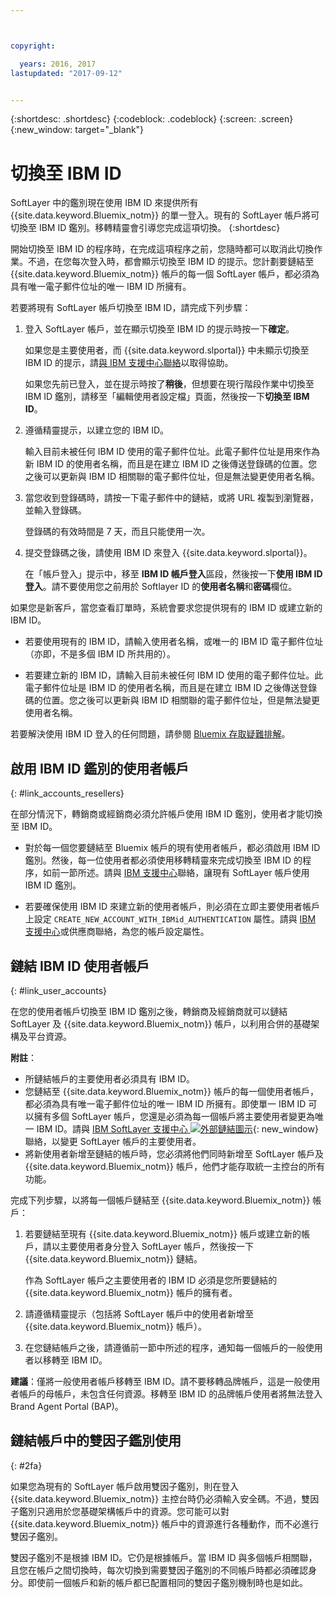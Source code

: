 ```yaml
---



copyright:

  years: 2016, 2017
lastupdated: "2017-09-12"


---
```


{:shortdesc: .shortdesc}
{:codeblock: .codeblock}
{:screen: .screen}
{:new_window: target="_blank"}

# 切換至 IBM ID
SoftLayer 中的鑑別現在使用 IBM ID 來提供所有 {{site.data.keyword.Bluemix_notm}} 的單一登入。現有的 SoftLayer 帳戶將可切換至 IBM ID 鑑別。移轉精靈會引導您完成這項切換。
{:shortdesc}

開始切換至 IBM ID 的程序時，在完成這項程序之前，您隨時都可以取消此切換作業。不過，在您每次登入時，都會顯示切換至 IBM ID 的提示。您計劃要鏈結至 {{site.data.keyword.Bluemix_notm}} 帳戶的每一個 SoftLayer 帳戶，都必須為具有唯一電子郵件位址的唯一 IBM ID 所擁有。

若要將現有 SoftLayer 帳戶切換至 IBM ID，請完成下列步驟：
1. 登入 SoftLayer 帳戶，並在顯示切換至 IBM ID 的提示時按一下**確定**。

   如果您是主要使用者，而 {{site.data.keyword.slportal}} 中未顯示切換至 IBM ID 的提示，請[與 IBM 支援中心聯絡](/docs/support/index.html#contacting-support)以取得協助。

   如果您先前已登入，並在提示時按了**稍後**，但想要在現行階段作業中切換至 IBM ID 鑑別，請移至「編輯使用者設定檔」頁面，然後按一下**切換至 IBM ID**。

2. 遵循精靈提示，以建立您的 IBM ID。

   輸入目前未被任何 IBM ID 使用的電子郵件位址。此電子郵件位址是用來作為新 IBM ID 的使用者名稱，而且是在建立 IBM ID 之後傳送登錄碼的位置。您之後可以更新與 IBM ID 相關聯的電子郵件位址，但是無法變更使用者名稱。

3. 當您收到登錄碼時，請按一下電子郵件中的鏈結，或將 URL 複製到瀏覽器，並輸入登錄碼。

   登錄碼的有效時間是 7 天，而且只能使用一次。

4. 提交登錄碼之後，請使用 IBM ID 來登入 {{site.data.keyword.slportal}}。

   在「帳戶登入」提示中，移至 **IBM ID 帳戶登入**區段，然後按一下**使用 IBM ID 登入**。請不要使用您之前用於 Softlayer ID 的**使用者名稱**和**密碼**欄位。

如果您是新客戶，當您查看訂單時，系統會要求您提供現有的 IBM ID 或建立新的 IBM ID。
  * 若要使用現有的 IBM ID，請輸入使用者名稱，或唯一的 IBM ID 電子郵件位址（亦即，不是多個 IBM ID 所共用的）。

  * 若要建立新的 IBM ID，請輸入目前未被任何 IBM ID 使用的電子郵件位址。此電子郵件位址是 IBM ID 的使用者名稱，而且是在建立 IBM ID 之後傳送登錄碼的位置。您之後可以更新與 IBM ID 相關聯的電子郵件位址，但是無法變更使用者名稱。

若要解決使用 IBM ID 登入的任何問題，請參閱 [Bluemix 存取疑難排解](/docs/troubleshoot/ts_accessing.html#accessing)。

## 啟用 IBM ID 鑑別的使用者帳戶
{: #link_accounts_resellers}

在部分情況下，轉銷商或經銷商必須允許帳戶使用 IBM ID 鑑別，使用者才能切換至 IBM ID。

  * 對於每一個您要鏈結至 Bluemix 帳戶的現有使用者帳戶，都必須啟用 IBM ID 鑑別。然後，每一位使用者都必須使用移轉精靈來完成切換至 IBM ID 的程序，如前一節所述。請與 [IBM 支援中心](/docs/support/index.html#contacting-support)聯絡，讓現有 SoftLayer 帳戶使用 IBM ID 鑑別。

  * 若要確保使用 IBM ID 來建立新的使用者帳戶，則必須在立即主要使用者帳戶上設定 `CREATE_NEW_ACCOUNT_WITH_IBMid_AUTHENTICATION` 屬性。請與 [IBM 支援中心](/docs/support/index.html#contacting-support)或供應商聯絡，為您的帳戶設定屬性。  

## 鏈結 IBM ID 使用者帳戶
{: #link_user_accounts}

在您的使用者帳戶切換至 IBM ID 鑑別之後，轉銷商及經銷商就可以鏈結 SoftLayer 及 {{site.data.keyword.Bluemix_notm}} 帳戶，以利用合併的基礎架構及平台資源。

**附註**：
  * 所鏈結帳戶的主要使用者必須具有 IBM ID。
  * 您鏈結至 {{site.data.keyword.Bluemix_notm}} 帳戶的每一個使用者帳戶，都必須為具有唯一電子郵件位址的唯一 IBM ID 所擁有。即使單一 IBM ID 可以擁有多個 SoftLayer 帳戶，您還是必須為每一個帳戶將主要使用者變更為唯一 IBM ID。請與 [IBM SoftLayer 支援中心 ![外部鏈結圖示](../icons/launch-glyph.svg)](https://knowledgelayer.softlayer.com/topic/support){: new_window} 聯絡，以變更 SoftLayer 帳戶的主要使用者。
  * 將新使用者新增至鏈結的帳戶時，您必須將他們同時新增至 SoftLayer 帳戶及 {{site.data.keyword.Bluemix_notm}} 帳戶，他們才能存取統一主控台的所有功能。

完成下列步驟，以將每一個帳戶鏈結至 {{site.data.keyword.Bluemix_notm}} 帳戶：
1. 若要鏈結至現有 {{site.data.keyword.Bluemix_notm}} 帳戶或建立新的帳戶，請以主要使用者身分登入 SoftLayer 帳戶，然後按一下 {{site.data.keyword.Bluemix_notm}} 鏈結。

   作為 SoftLayer 帳戶之主要使用者的 IBM ID 必須是您所要鏈結的 {{site.data.keyword.Bluemix_notm}} 帳戶的擁有者。

2. 請遵循精靈提示（包括將 SoftLayer 帳戶中的使用者新增至 {{site.data.keyword.Bluemix_notm}} 帳戶）。
3. 在您鏈結帳戶之後，請遵循前一節中所述的程序，通知每一個帳戶的一般使用者以移轉至 IBM ID。

**建議**：僅將一般使用者帳戶移轉至 IBM ID。請不要移轉品牌帳戶，這是一般使用者帳戶的母帳戶，未包含任何資源。移轉至 IBM ID 的品牌帳戶使用者將無法登入 Brand Agent Portal (BAP)。  

## 鏈結帳戶中的雙因子鑑別使用
{: #2fa}

如果您為現有的 SoftLayer 帳戶啟用雙因子鑑別，則在登入 {{site.data.keyword.Bluemix_notm}} 主控台時仍必須輸入安全碼。不過，雙因子鑑別只適用於您基礎架構帳戶中的資源。您可能可以對 {{site.data.keyword.Bluemix_notm}} 帳戶中的資源進行各種動作，而不必進行雙因子鑑別。

雙因子鑑別不是根據 IBM ID。它仍是根據帳戶。當 IBM ID 與多個帳戶相關聯，且您在帳戶之間切換時，每次切換到需要雙因子鑑別的不同帳戶時都必須確認身分。即使前一個帳戶和新的帳戶都已配置相同的雙因子鑑別機制時也是如此。
